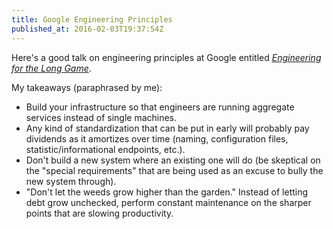 ```yaml
---
title: Google Engineering Principles
published_at: 2016-02-03T19:37:54Z
---
```


Here's a good talk on engineering principles at Google entitled [_Engineering
for the Long Game_][youtube].

My takeaways (paraphrased by me):

* Build your infrastructure so that engineers are running aggregate services
  instead of single machines.
* Any kind of standardization that can be put in early will probably pay
  dividends as it amortizes over time (naming, configuration files,
  statistic/informational endpoints, etc.).
* Don't build a new system where an existing one will do (be skeptical on
  the "special requirements" that are being used as an excuse to bully the new
  system through).
* "Don't let the weeds grow higher than the garden." Instead of letting debt
  grow unchecked, perform constant maintenance on the sharper points that are
  slowing productivity.

[youtube]: https://www.youtube.com/watch?v=p0jGmgIrf_M
